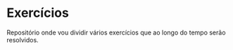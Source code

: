 # Exercícios
Repositório onde vou dividir vários exercícios que ao longo do tempo serão resolvidos.
